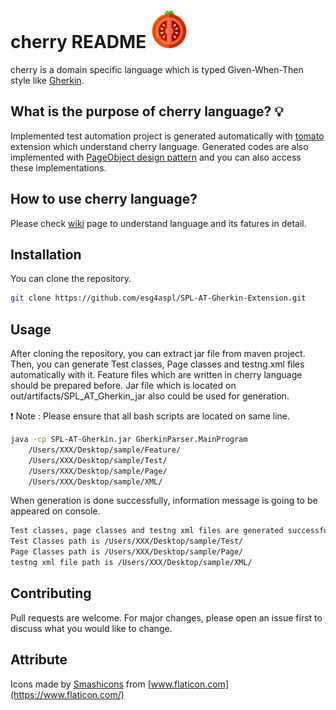 # cherry README <img width="60px" height="60px" src="https://github.com/esg4aspl/SPL-AT-Gherkin-Extension/blob/master/SPL-AT-Gherkin-VSCode/resources/light/cherry.svg" />

cherry is a domain specific language which is typed Given-When-Then style like [Gherkin](https://cucumber.io/docs/gherkin/). 

## What is the purpose of cherry language? 💡
Implemented test automation project is generated automatically with [tomato](https://github.com/esg4aspl/SPL-AT-Gherkin-Extension/tree/master/SPL-AT-Gherkin-VSCode "tomato") extension which understand cherry language. Generated codes are also implemented with [PageObject design pattern](https://martinfowler.com/bliki/PageObject.html "PageObject") and you can also access these implementations.

## How to use cherry language?
Please check [wiki](https://github.com/esg4aspl/SPL-AT-Gherkin-Extension/wiki "cherry") page to understand language and its fatures in detail.

## Installation

You can clone the repository.

```bash
git clone https://github.com/esg4aspl/SPL-AT-Gherkin-Extension.git
```

## Usage
After cloning the repository, you can extract jar file from maven project. Then, you can generate Test classes, Page classes and testng.xml files automatically with it.
Feature files which are written in cherry language should be prepared before. Jar file which is located on out/artifacts/SPL_AT_Gherkin_jar also could be used for generation. 

:exclamation: Note : Please ensure that all bash scripts are located on same line. 

```bash
java -cp SPL-AT-Gherkin.jar GherkinParser.MainProgram
    /Users/XXX/Desktop/sample/Feature/
    /Users/XXX/Desktop/sample/Test/
    /Users/XXX/Desktop/sample/Page/
    /Users/XXX/Desktop/sample/XML/
```
When generation is done successfully, information message is going to be appeared on console.
```bash
Test classes, page classes and testng xml files are generated successfully.
Test Classes path is /Users/XXX/Desktop/sample/Test/
Page Classes path is /Users/XXX/Desktop/sample/Page/
testng xml file path is /Users/XXX/Desktop/sample/XML/
```
## Contributing
Pull requests are welcome. For major changes, please open an issue first to discuss what you would like to change.

## Attribute
Icons made by [Smashicons](https://www.flaticon.com/authors/smashicons) from [www.flaticon.com](https://www.flaticon.com/)
